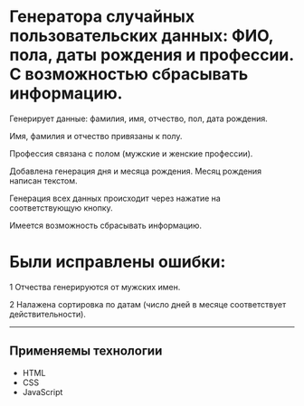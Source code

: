 # Генератора случайных пользовательских данных: ФИО, пола, даты рождения и профессии. С возможностью сбрасывать информацию. 

Генерирует данные: фамилия, имя, отчество, пол, дата рождения.

Имя, фамилия и отчество привязаны к полу.

Профессия связана с полом (мужские и женские профессии).

Добавлена генерация дня и месяца рождения. Месяц рождения написан текстом.


Генерация всех данных происходит через нажатие на соответствующую кнопку.

Имеется возможность сбрасывать информацию.

# Были исправлены ошибки:

1 Отчества генерируются от мужских имен.

2 Налажена сортировка по датам (число дней в месяце соответствует действительности).

---

## Применяемы технологии

* HTML
* CSS
* JavaScript